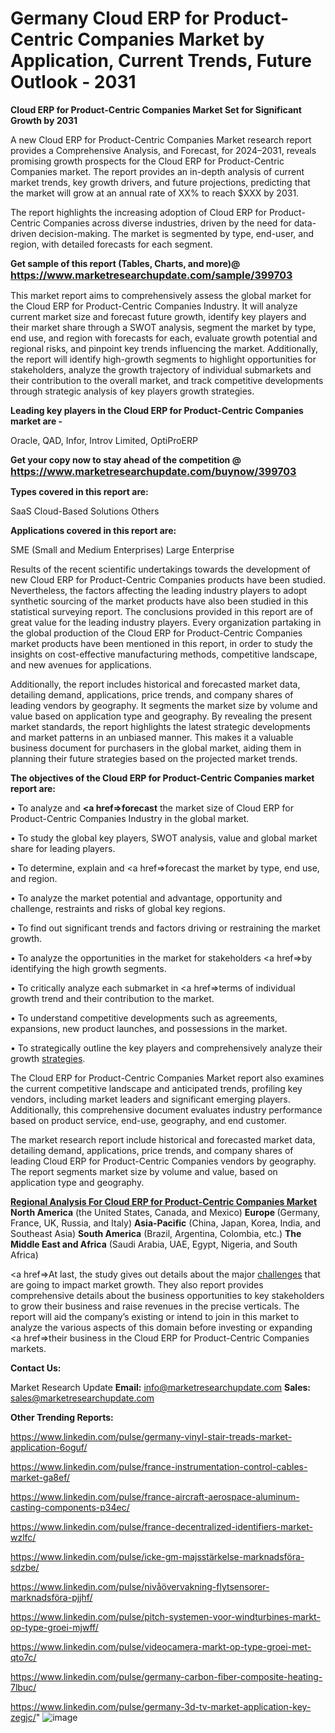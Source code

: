 # Germany Cloud ERP for Product-Centric Companies Market by Application, Current Trends, Future Outlook - 2031

<strong>Cloud ERP for Product-Centric Companies Market Set for Significant Growth by 2031</strong>

A new Cloud ERP for Product-Centric Companies Market research report provides a Comprehensive Analysis, and Forecast, for 2024–2031, reveals promising growth prospects for the Cloud ERP for Product-Centric Companies market. The report provides an in-depth analysis of current market trends, key growth drivers, and future projections, predicting that the market will grow at an annual rate of XX% to reach $XXX by 2031.

The report highlights the increasing adoption of Cloud ERP for Product-Centric Companies across diverse industries, driven by the need for data-driven decision-making. The market is segmented by type, end-user, and region, with detailed forecasts for each segment.

<strong>Get sample of this report (Tables, Charts, and more)@ <a href=https://www.marketresearchupdate.com/sample/399703><font size=3 color=#0000ff>https://www.marketresearchupdate.com/sample/399703</font></a></strong>

This market report aims to comprehensively assess the global market for the Cloud ERP for Product-Centric Companies Industry. It will analyze current market size and forecast future growth, identify key players and their market share through a SWOT analysis, segment the market by type, end use, and region with forecasts for each, evaluate growth potential and regional risks, and pinpoint key trends influencing the market. Additionally, the report will identify high-growth segments to highlight opportunities for stakeholders, analyze the growth trajectory of individual submarkets and their contribution to the overall market, and track competitive developments through strategic analysis of key players growth strategies.

<strong>Leading key players in the Cloud ERP for Product-Centric Companies market are -</strong>

Oracle, QAD, Infor, Introv Limited, OptiProERP

<strong>Get your copy now to stay ahead of the competition @ <a href=https://www.marketresearchupdate.com/buynow/399703><font size=3 color=#0000ff>https://www.marketresearchupdate.com/buynow/399703</font></a></strong>

<strong>Types covered in this report are:</strong>

SaaS
Cloud-Based Solutions
Others

<strong>Applications covered in this report are:</strong>

SME (Small and Medium Enterprises)
Large Enterprise

Results of the recent scientific undertakings towards the development of new Cloud ERP for Product-Centric Companies products have been studied. Nevertheless, the factors affecting the leading industry players to adopt synthetic sourcing of the market products have also been studied in this statistical surveying report. The conclusions provided in this report are of great value for the leading industry players. Every organization partaking in the global production of the Cloud ERP for Product-Centric Companies market products have been mentioned in this report, in order to study the insights on cost-effective manufacturing methods, competitive landscape, and new avenues for applications.

Additionally, the report includes historical and forecasted market data, detailing demand, applications, price trends, and company shares of leading vendors by geography. It segments the market size by volume and value based on application type and geography. By revealing the present market standards, the report highlights the latest strategic developments and market patterns in an unbiased manner. This makes it a valuable business document for purchasers in the global market, aiding them in planning their future strategies based on the projected market trends.

<strong>The objectives of the Cloud ERP for Product-Centric Companies market report are:</strong>

• To analyze and <strong><a href=><strong>forecast</strong></a></strong> the market size of Cloud ERP for Product-Centric Companies Industry in the global market.

• To study the global key players, SWOT analysis, value and global market share for leading players.

• To determine, explain and <a href=>forecast</a> the market by type, end use, and region.

• To analyze the market potential and advantage, opportunity and challenge, restraints and risks of global key regions.

• To find out significant trends and factors driving or restraining the market growth.

• To analyze the opportunities in the market for stakeholders <a href=>by</a> identifying the high growth segments.

• To critically analyze each submarket in <a href=>terms</a> of individual growth trend and their contribution to the market.

• To understand competitive developments such as agreements, expansions, new product launches, and possessions in the market.

• To strategically outline the key players and comprehensively analyze their growth <a href=ASDF881288>strategies</a>.

The Cloud ERP for Product-Centric Companies Market report also examines the current competitive landscape and anticipated trends, profiling key vendors, including market leaders and significant emerging players. Additionally, this comprehensive document evaluates industry performance based on product service, end-use, geography, and end customer.

The market research report include historical and forecasted market data, detailing demand, applications, price trends, and company shares of leading Cloud ERP for Product-Centric Companies vendors by geography. The report segments market size by volume and value, based on application type and geography.

<strong><u><b>Regional Analysis For Cloud ERP for Product-Centric Companies Market</b></u></strong>
<strong><b>North America</b></strong> (the United States, Canada, and Mexico)
<strong><b>Europe </b></strong>(Germany, France, UK, Russia, and Italy)
<strong><b>Asia-Pacific</b></strong> (China, Japan, Korea, India, and Southeast Asia)
<strong><b>South America</b></strong> (Brazil, Argentina, Colombia, etc.)
<strong><b>The Middle East and Africa</b></strong> (Saudi Arabia, UAE, Egypt, Nigeria, and South Africa)

<a href=>At last,</a> the study gives out details about the major <a href=ASDF991299>challenges</a> that are going to impact market growth. They also report provides comprehensive details about the business opportunities to key stakeholders to grow their business and raise revenues in the precise verticals. The report will aid the company’s existing or intend to join in this market to analyze the various aspects of this domain before investing or expanding <a href=>their</a> business in the Cloud ERP for Product-Centric Companies markets.

<strong>Contact Us:</strong>

Market Research Update
<strong>Email:</strong> info@marketresearchupdate.com
<strong>Sales:</strong> sales@marketresearchupdate.com

<strong>Other Trending Reports:</strong>

<a href=https://www.linkedin.com/pulse/germany-vinyl-stair-treads-market-application-6oguf/>https://www.linkedin.com/pulse/germany-vinyl-stair-treads-market-application-6oguf/</a>

<a href=https://www.linkedin.com/pulse/france-instrumentation-control-cables-market-ga8ef/>https://www.linkedin.com/pulse/france-instrumentation-control-cables-market-ga8ef/</a>

<a href=https://www.linkedin.com/pulse/france-aircraft-aerospace-aluminum-casting-components-p34ec/>https://www.linkedin.com/pulse/france-aircraft-aerospace-aluminum-casting-components-p34ec/</a>

<a href=https://www.linkedin.com/pulse/france-decentralized-identifiers-market-wzlfc/>https://www.linkedin.com/pulse/france-decentralized-identifiers-market-wzlfc/</a>

<a href=https://www.linkedin.com/pulse/icke-gm-majsstärkelse-marknadsföra-sdzbe/>https://www.linkedin.com/pulse/icke-gm-majsstärkelse-marknadsföra-sdzbe/</a>

<a href=https://www.linkedin.com/pulse/nivåövervakning-flytsensorer-marknadsföra-pjjhf/>https://www.linkedin.com/pulse/nivåövervakning-flytsensorer-marknadsföra-pjjhf/</a>

<a href=https://www.linkedin.com/pulse/pitch-systemen-voor-windturbines-markt-op-type-groei-mjwff/>https://www.linkedin.com/pulse/pitch-systemen-voor-windturbines-markt-op-type-groei-mjwff/</a>

<a href=https://www.linkedin.com/pulse/videocamera-markt-op-type-groei-met-qto7c/>https://www.linkedin.com/pulse/videocamera-markt-op-type-groei-met-qto7c/</a>

<a href=https://www.linkedin.com/pulse/germany-carbon-fiber-composite-heating-7lbuc/>https://www.linkedin.com/pulse/germany-carbon-fiber-composite-heating-7lbuc/</a>

<a href=https://www.linkedin.com/pulse/germany-3d-tv-market-application-key-zegjc/>https://www.linkedin.com/pulse/germany-3d-tv-market-application-key-zegjc/</a>"
![image](https://github.com/user-attachments/assets/8968347e-1f42-4756-8c5b-a59ff9d9fb20)
